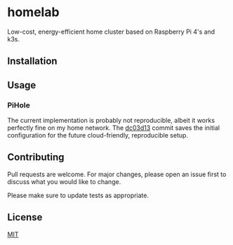 # homelab
Low-cost, energy-efficient home cluster based on Raspberry Pi 4's and k3s.

## Installation

## Usage

### PiHole

The current implementation is probably not reproducible, albeit it works perfectly fine on my home network.
The [dc03d13](https://github.com/lnikon/homelab/commit/dc03d137424bf6cb631650c28eb70bdaed4a1702) commit saves the initial configuration for the future cloud-friendly, reproducible setup.

## Contributing

Pull requests are welcome. For major changes, please open an issue first
to discuss what you would like to change.

Please make sure to update tests as appropriate.

## License

[MIT](https://choosealicense.com/licenses/mit/)
